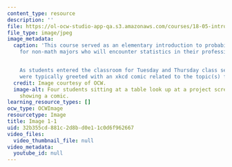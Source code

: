 ```yaml
---
content_type: resource
description: ''
file: https://ol-ocw-studio-app-qa.s3.amazonaws.com/courses/18-05-introduction-to-probability-and-statistics-spring-2014/32b355cd881c2d8bd0e11c0d6f962667_gallery1-1.jpg
file_type: image/jpeg
image_metadata:
  caption: 'This course served as an elementary introduction to probability and statistics
    for non-math majors who will encounter statistics in their professional lives.


    As students entered the classroom for Tuesday and Thursday class sessions, they
    were typically greeted with an xkcd comic related to the topic(s) for the day.'
  credit: Image courtesy of OCW.
  image-alt: Four students sitting at a table look up at a project screen that is
    showing a comic.
learning_resource_types: []
ocw_type: OCWImage
resourcetype: Image
title: Image 1-1
uid: 32b355cd-881c-2d8b-d0e1-1c0d6f962667
video_files:
  video_thumbnail_file: null
video_metadata:
  youtube_id: null
---
```


